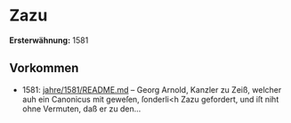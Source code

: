 # Zazu

**Ersterwähnung:** 1581

## Vorkommen
- 1581: [jahre/1581/README.md](../jahre/1581/README.md) – Georg Arnold, Kanzler zu Zeiß,
welcher auh ein Canonicus mit geweſen, ſonderli<h Zazu
gefordert, und iſt niht ohne Vermuten, daß er zu den...
